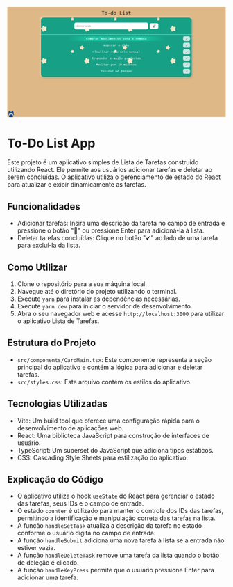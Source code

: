 ![layout-todolist](public/layout.png)

# To-Do List App

Este projeto é um aplicativo simples de Lista de Tarefas construído utilizando React. Ele permite aos usuários adicionar tarefas e deletar ao serem concluídas. O aplicativo utiliza o gerenciamento de estado do React para atualizar e exibir dinamicamente as tarefas.

## Funcionalidades

- Adicionar tarefas: Insira uma descrição da tarefa no campo de entrada e pressione o botão "🚀" ou pressione Enter para adicioná-la à lista.
- Deletar tarefas concluídas: Clique no botão "✔" ao lado de uma tarefa para excluí-la da lista.

## Como Utilizar

1. Clone o repositório para a sua máquina local.
2. Navegue até o diretório do projeto utilizando o terminal.
3. Execute `yarn` para instalar as dependências necessárias.
4. Execute `yarn dev` para iniciar o servidor de desenvolvimento.
5. Abra o seu navegador web e acesse `http://localhost:3000` para utilizar o aplicativo Lista de Tarefas.

## Estrutura do Projeto

- `src/components/CardMain.tsx`: Este componente representa a seção principal do aplicativo e contém a lógica para adicionar e deletar tarefas.
- `src/styles.css`: Este arquivo contém os estilos do aplicativo.

## Tecnologias Utilizadas

- Vite: Um build tool que oferece uma configuração rápida para o desenvolvimento de aplicações web.
- React: Uma biblioteca JavaScript para construção de interfaces de usuário.
- TypeScript: Um superset do JavaScript que adiciona tipos estáticos.
- CSS: Cascading Style Sheets para estilização do aplicativo.

## Explicação do Código

- O aplicativo utiliza o hook `useState` do React para gerenciar o estado das tarefas, seus IDs e o campo de entrada.
- O estado `counter` é utilizado para manter o controle dos IDs das tarefas, permitindo a identificação e manipulação correta das tarefas na lista.
- A função `handleSetTask` atualiza a descrição da tarefa no estado conforme o usuário digita no campo de entrada.
- A função `handleSubmit` adiciona uma nova tarefa à lista se a entrada não estiver vazia.
- A função `handleDeleteTask` remove uma tarefa da lista quando o botão de deleção é clicado.
- A função `handleKeyPress` permite que o usuário pressione Enter para adicionar uma tarefa.

